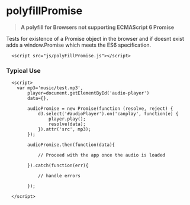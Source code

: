 # polyfillPromise
<blockquote><strong> A polyfill for Browsers not supporting ECMAScript 6 Promise</strong></blockquote>

Tests for existence of a Promise object in the browser and if doesnt exist adds a window.Promise which meets the ES6 specification.

```
  <script src="js/polyFillPromise.js"></script>
```
### Typical Use
```
  <script>
	var mp3='music/test.mp3', 
		player=document.getElementById('audio-player')
		data={},
		
		audioPromise = new Promise(function (resolve, reject) {
            d3.select('#audioPlayer').on('canplay', function(e) {
                player.play();
                resolve(data);
            }).attr('src', mp3);
        });
        
        audioPromise.then(function(data){
        
        	// Proceed with the app once the audio is loaded 
        
        }).catch(function(err){
       
       		// handle errors
        
        });
  
  </script>
```
